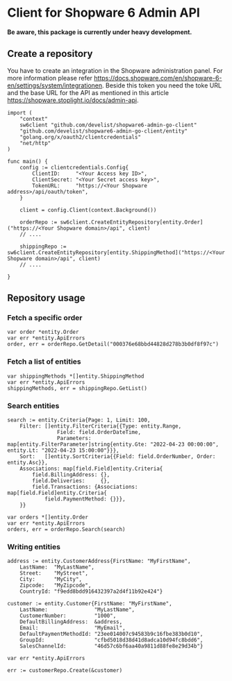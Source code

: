 # Client for Shopware 6 Admin API

**Be aware, this package is currently under heavy development.**

## Create a repository

You have to create an integration in the Shopware administration panel. For more information please refer
https://docs.shopware.com/en/shopware-6-en/settings/system/integrationen.
Beside this token you need the toke URL and the base URL for the API as mentioned in this article
https://shopware.stoplight.io/docs/admin-api.

    import (
        "context"
        sw6client "github.com/develist/shopware6-admin-go-client"
        "github.com/develist/shopware6-admin-go-client/entity"
        "golang.org/x/oauth2/clientcredentials"
        "net/http"
    )

    func main() {
        config := clientcredentials.Config{
            ClientID:     "<Your Access key ID>",
            ClientSecret: "<Your Secret access key>",
            TokenURL:     "https://<Your Shopware address>/api/oauth/token",
        }

        client = config.Client(context.Background())

        orderRepo := sw6client.CreateEntityRepository[entity.Order]("https://<Your Shopware domain>/api", client)
        // ....

        shippingRepo := sw6client.CreateEntityRepository[entity.ShippingMethod]("https://<Your Shopware domain>/api", client)
        // ....

    }

## Repository usage

### Fetch a specific order

    var order *entity.Order
    var err *entity.ApiErrors
    order, err = orderRepo.GetDetail("000376e68bbd44828d278b3b0df8f97c")

### Fetch a list of entities

    var shippingMethods *[]entity.ShippingMethod
    var err *entity.ApiErrors
    shippingMethods, err = shippingRepo.GetList()

### Search entities

	search := entity.Criteria{Page: 1, Limit: 100,
		Filter: []entity.FilterCriteria{{Type: entity.Range,
					Field: field.OrderDateTime,
					Parameters: map[entity.FilterParameter]string{entity.Gte: "2022-04-23 00:00:00", entity.Lt: "2022-04-23 15:00:00"}}},
		Sort:   []entity.SortCriteria{{Field: field.OrderNumber, Order: entity.Asc}},
		Associations: map[field.Field]entity.Criteria{
			field.BillingAddress: {},
			field.Deliveries:     {},
			field.Transactions: {Associations: map[field.Field]entity.Criteria{
				field.PaymentMethod: {}}},
		}}

	var orders *[]entity.Order
    var err *entity.ApiErrors
    orders, err = orderRepo.Search(search)

### Writing entities

	address := entity.CustomerAddress{FirstName: "MyFirstName",
		LastName:  "MyLastName",
		Street:    "MyStreet",
		City:      "MyCity",
		Zipcode:   "MyZipcode",
		CountryId: "f9edd8bdd916432397a2d4f11b92e424"}

	customer := entity.Customer{FirstName: "MyFirstName",
		LastName:               "MyLastName",
		CustomerNumber:         "1000",
		DefaultBillingAddress:  &address,
		Email:                  "MyEmail",
		DefaultPaymentMethodId: "23ee014007c94583b9c16fbe383b0d10",
		GroupId:                "cfbd5018d38d41d8adca10d94fc8bdd6",
		SalesChannelId:         "46d57c6bf6aa40a9811d88fe8e29d34b"}

    var err *entity.ApiErrors

	err := customerRepo.Create(&customer)
